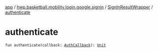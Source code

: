 [app](../../index.md) / [hwp.basketball.mobility.login.google.signin](../index.md) / [SignInResultWrapper](index.md) / [authenticate](.)

# authenticate

`fun authenticate(callback: `[`AuthCallback`](../-auth-callback/index.md)`): `[`Unit`](https://kotlinlang.org/api/latest/jvm/stdlib/kotlin/-unit/index.html)